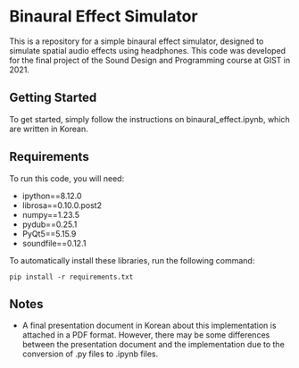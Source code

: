 # Binaural Effect Simulator

This is a repository for a simple binaural effect simulator, designed to simulate spatial audio effects using headphones. This code was developed for the final project of the Sound Design and Programming course at GIST in 2021.

## Getting Started

To get started, simply follow the instructions on binaural_effect.ipynb, which are written in Korean.

## Requirements

To run this code, you will need:

- ipython==8.12.0
- librosa==0.10.0.post2
- numpy==1.23.5
- pydub==0.25.1
- PyQt5==5.15.9
- soundfile==0.12.1

To automatically install these libraries, run the following command:

```pip install -r requirements.txt```

## Notes

- A final presentation document in Korean about this implementation is attached in a PDF format. However, there may be some differences between the presentation document and the implementation due to the conversion of .py files to .ipynb files.